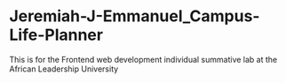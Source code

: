 # Jeremiah-J-Emmanuel_Campus-Life-Planner
This is for the Frontend web development individual summative lab at the African Leadership University

